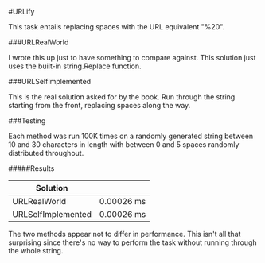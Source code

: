 #URLify

This task entails replacing spaces with the URL equivalent "%20".

###URLRealWorld

I wrote this up just to have something to compare against. This solution just uses the built-in string.Replace function.

###URLSelfImplemented

This is the real solution asked for by the book. Run through the string starting from the front, replacing spaces along the way.

###Testing

Each method was run 100K times on a randomly generated string between 10 and 30 characters in length with between 0 and 5 spaces randomly distributed throughout.

#####Results

| Solution           |             |
|--------------------|-------------|
| URLRealWorld       | 0.00026 ms  |
| URLSelfImplemented | 0.00026 ms  |

The two methods appear not to differ in performance. This isn't all that surprising since there's no way to perform the task without running through the whole string.
